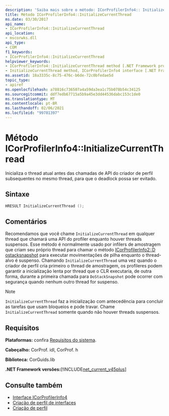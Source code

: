 ```yaml
---
description: 'Saiba mais sobre o método: ICorProfilerInfo4:: InitializeCurrentThread'
title: Método ICorProfilerInfo4::InitializeCurrentThread
ms.date: 03/30/2017
api_name:
- ICorProfilerInfo4::InitializeCurrentThread
api_location:
- mscorwks.dll
api_type:
- COM
f1_keywords:
- ICorProfilerInfo4::InitializeCurrentThread
helpviewer_keywords:
- ICorProfilerInfo4::InitializeCurrentThread method [.NET Framework profiling]
- InitializeCurrentThread method, ICorProfilerInfo4 interface [.NET Framework profiling]
ms.assetid: 18a3335c-8c75-476c-b6de-72c0bfedae5d
topic_type:
- apiref
ms.openlocfilehash: a78816c736507a4a59da3ea1c75b078b54c34125
ms.sourcegitcommit: ddf7edb67715a5b9a45e3dd44536dabc153c1de0
ms.translationtype: MT
ms.contentlocale: pt-BR
ms.lasthandoff: 02/06/2021
ms.locfileid: "99781397"
---
```

# <a name="icorprofilerinfo4initializecurrentthread-method"></a>Método ICorProfilerInfo4::InitializeCurrentThread

Inicializa o thread atual antes das chamadas de API do criador de perfil subsequentes no mesmo thread, para que o deadlock possa ser evitado.  
  
## <a name="syntax"></a>Sintaxe  
  
```cpp  
HRESULT InitializeCurrentThread ();  
```  
  
## <a name="remarks"></a>Comentários  

 Recomendamos que você chame `InitializeCurrentThread` em qualquer thread que chamará uma API do profiler enquanto houver threads suspensos. Esse método é normalmente usado por infilers de amostragem que criam seu próprio thread para chamar o método [ICorProfilerInfo2::D ostacksnapshot](icorprofilerinfo2-dostacksnapshot-method.md) para executar movimentações de pilha enquanto o thread-alvo é suspenso. Chamando `InitializeCurrentThread` uma vez quando o criador de perfil cria primeiro o thread de amostragem, os profileres podem garantir a inicialização lenta por thread que o CLR executaria, de outra forma, durante a primeira chamada para `DoStackSnapshot` pode ocorrer com segurança quando nenhum outro thread for suspenso.  
  
> [!NOTE]
> `InitializeCurrentThread` faz a inicialização com antecedência para concluir as tarefas que usam bloqueios e pode travar. Chame `InitializeCurrentThread` somente quando não houver threads suspensos.  
  
## <a name="requirements"></a>Requisitos  

 **Plataformas:** confira [Requisitos do sistema](../../get-started/system-requirements.md).  
  
 **Cabeçalho:** CorProf. idl, CorProf. h  
  
 **Biblioteca:** CorGuids.lib  
  
 **.NET Framework versões:**[!INCLUDE[net_current_v45plus](../../../../includes/net-current-v45plus-md.md)]  
  
## <a name="see-also"></a>Consulte também

- [Interface ICorProfilerInfo4](icorprofilerinfo4-interface.md)
- [Criação de perfil de interfaces](profiling-interfaces.md)
- [Criação de perfil](index.md)
